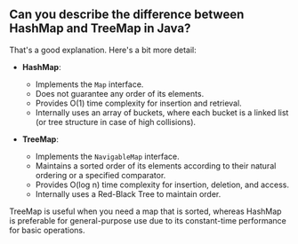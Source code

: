 ## Can you describe the difference between HashMap and TreeMap in Java?
That's a good explanation. Here's a bit more detail:

- **HashMap**:
  - Implements the `Map` interface.
  - Does not guarantee any order of its elements.
  - Provides O(1) time complexity for insertion and retrieval.
  - Internally uses an array of buckets, where each bucket is a linked list (or tree structure in case of high collisions).

- **TreeMap**:
  - Implements the `NavigableMap` interface.
  - Maintains a sorted order of its elements according to their natural ordering or a specified comparator.
  - Provides O(log n) time complexity for insertion, deletion, and access.
  - Internally uses a Red-Black Tree to maintain order.

TreeMap is useful when you need a map that is sorted, whereas HashMap is preferable for general-purpose use due to its constant-time performance for basic operations.
